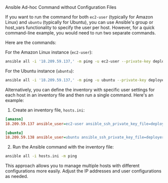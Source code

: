 Ansible Ad-hoc Command without Configuration Files


If you want to run the command for both `ec2-user` (typically for Amazon Linux) and `ubuntu` (typically for Ubuntu), you can use Ansible's group or host_vars functionality to specify the user per host. However, for a quick command-line example, you would need to run two separate commands.

Here are the commands:

For the Amazon Linux instance (`ec2-user`):
```bash
ansible all -i '18.209.59.137,' -m ping -u ec2-user --private-key deployer
```

For the Ubuntu instance (`ubuntu`):
```bash
ansible all -i '18.209.59.137,' -m ping -u ubuntu --private-key deployer
```

Alternatively, you can define the inventory with specific user settings for each host in an inventory file and then run a single command. Here's an example:

1. Create an inventory file, `hosts.ini`:

```ini
[amazon]
18.209.59.137 ansible_user=ec2-user ansible_ssh_private_key_file=deployer

[ubuntu]
18.209.59.138 ansible_user=ubuntu ansible_ssh_private_key_file=deployer
```

2. Run the Ansible command with the inventory file:

```bash
ansible all -i hosts.ini -m ping
```

This approach allows you to manage multiple hosts with different configurations more easily. Adjust the IP addresses and user configurations as needed.
